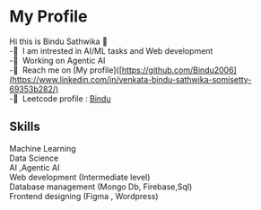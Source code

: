 # My Profile
Hi this is Bindu Sathwika 👋  
-👀&nbsp; I am intrested in AI/ML tasks and Web development   
-🌱&nbsp; Working on Agentic AI  
-💞️&nbsp; Reach me on [My profile]([https://github.com/Bindu2006](https://www.linkedin.com/in/venkata-bindu-sathwika-somisetty-69353b282/)  
-👀&nbsp; Leetcode profile : [Bindu](https://leetcode.com/u/svbsathwika/) 
## Skills
Machine Learning  
Data Science  
AI ,Agentic AI  
Web development (Intermediate level)  
Database management (Mongo Db, Firebase,Sql)  
Frontend designing (Figma , Wordpress)  

